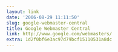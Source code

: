 ```yaml
---
layout: link
date: '2006-08-29 11:11:50'
slug: google-webmaster-central
title: Google Webmaster Central
link: http://www.google.com/webmasters/
extra: 1d2f0bf6e3ac97d79bcf15110531a8dc
---
```


